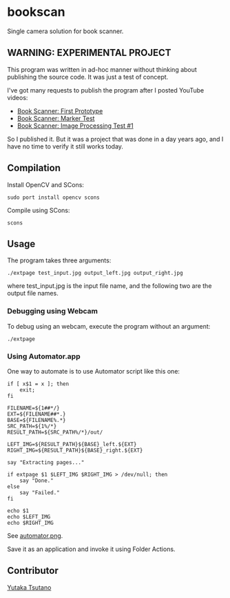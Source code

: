 bookscan
========

Single camera solution for book scanner.

## WARNING: EXPERIMENTAL PROJECT

This program was written in ad-hoc manner without thinking about
publishing the source code. It was just a test of concept.

I've got many requests to publish the program after I posted YouTube videos:

* [Book Scanner: First Prototype](http://www.youtube.com/watch?v=rjzxlA9RWio)
* [Book Scanner: Marker Test](http://www.youtube.com/watch?v=YXANjnry6CU)
* [Book Scanner: Image Processing Test #1](http://www.youtube.com/watch?v=lHHPFBH2EkA)

So I published it. But it was a project that was done in a day years ago, and
I have no time to verify it still works today.

## Compilation

Install OpenCV and SCons:

    sudo port install opencv scons

Compile using SCons:

    scons

## Usage

The program takes three arguments:

    ./extpage test_input.jpg output_left.jpg output_right.jpg

where test_input.jpg is the input file name, and the following two are the
output file names.


### Debugging using Webcam

To debug using an webcam, execute the program without an argument:

	./extpage

### Using Automator.app

One way to automate is to use Automator script like this one:

	if [ x$1 = x ]; then
		exit;
	fi
	
	FILENAME=${1##*/}
	EXT=${FILENAME##*.}
	BASE=${FILENAME%.*}
	SRC_PATH=${1%/*}
	RESULT_PATH=${SRC_PATH%/*}/out/
	
	LEFT_IMG=${RESULT_PATH}${BASE}_left.${EXT}
	RIGHT_IMG=${RESULT_PATH}${BASE}_right.${EXT}
	
	say "Extracting pages..." 
	
	if extpage $1 $LEFT_IMG $RIGHT_IMG > /dev/null; then
		say "Done." 
	else
		say "Failed."
	fi
	
	echo $1
	echo $LEFT_IMG
	echo $RIGHT_IMG

See [automator.png](docs/automator.png).

Save it as an application and invoke it using Folder Actions.

## Contributor

[Yutaka Tsutano](http://yutaka.tsutano.com)
